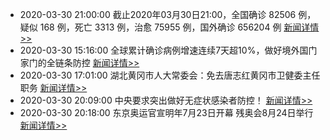- 2020-03-30 21:00:00  截止2020年03月30日21:00，全国确诊 82506 例，疑似 168 例，死亡 3313 例，治愈 75955 例，国外确诊 656204 例  [新闻详情>>](https://github.com/AlbertGithubHome/ChineseVictory/blob/master/PneumoniaMap/20200330210000.jpg)
- 2020-03-30 15:16:00  全球累计确诊病例增速连续7天超10%，做好境外国门家门的全链条防控  [新闻详情>>](http://news.sina.com.cn/c/2020-03-30/doc-iimxxsth2636861.shtml)
- 2020-03-30 17:01:00  湖北黄冈市人大常委会：免去唐志红黄冈市卫健委主任职务  [新闻详情>>](http://finance.sina.com.cn/china/gncj/2020-03-30/doc-iimxxsth2661271.shtml)
- 2020-03-30 20:09:00  中央要求突出做好无症状感染者防控！  [新闻详情>>](http://mil.news.sina.com.cn/2020-03-30/doc-iimxyqwa4132012.shtml)
- 2020-03-30 20:18:00  东京奥运官宣明年7月23日开幕 残奥会8月24日举行  [新闻详情>>](http://ent.sina.com.cn/s/j/2020-03-30/doc-iimxxsth2695610.shtml)
